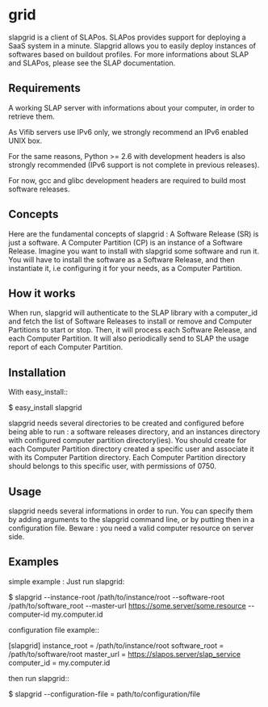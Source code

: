 grid
====

slapgrid is a client of SLAPos. SLAPos provides support for deploying a SaaS
system in a minute.
Slapgrid allows you to easily deploy instances of softwares based on buildout
profiles.
For more informations about SLAP and SLAPos, please see the SLAP documentation.


Requirements
------------

A working SLAP server with informations about your computer, in order to
retrieve them.

As Vifib servers use IPv6 only, we strongly recommend an IPv6 enabled UNIX
box.

For the same reasons, Python >= 2.6 with development headers is also strongly
recommended (IPv6 support is not complete in previous releases).

For now, gcc and glibc development headers are required to build most software
releases.


Concepts
--------

Here are the fundamental concepts of slapgrid : 
A Software Release (SR) is just a software.
A Computer Partition (CP) is an instance of a Software Release.
Imagine you want to install with slapgrid some software and run it. You will
have to install the software as a Software Release, and then instantiate it,
i.e configuring it for your needs, as a Computer Partition.


How it works
------------

When run, slapgrid will authenticate to the SLAP library with a computer_id and
fetch the list of Software Releases to install or remove and Computer
Partitions to start or stop.
Then, it will process each Software Release, and each Computer Partition.
It will also periodically send to SLAP the usage report of each Computer
Partition.


Installation
------------

With easy_install::

  $ easy_install slapgrid

slapgrid needs several directories to be created and configured before being
able to run : a software releases directory, and an instances directory with
configured computer partition directory(ies).
You should create for each Computer Partition directory created a specific user
and associate it with its Computer Partition directory. Each Computer Partition
directory should belongs to this specific user, with permissions of 0750.


Usage
-----

slapgrid needs several informations in order to run. You can specify them by
adding arguments to the slapgrid command line, or by putting then in a
configuration file.
Beware : you need a valid computer resource on server side.


Examples
--------

simple example : 
Just run slapgrid:

  $ slapgrid --instance-root /path/to/instance/root --software-root
  /path/to/software_root --master-url https://some.server/some.resource
  --computer-id my.computer.id


configuration file example::

  [slapgrid]
  instance_root = /path/to/instance/root
  software_root = /path/to/software/root
  master_url = https://slapos.server/slap_service
  computer_id = my.computer.id

then run slapgrid::

  $ slapgrid --configuration-file = path/to/configuration/file

